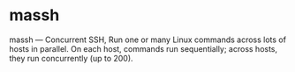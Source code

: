 # massh
massh — Concurrent SSH, Run one or many Linux commands across lots of hosts in parallel. On each host, commands run sequentially; across hosts, they run concurrently (up to 200).
